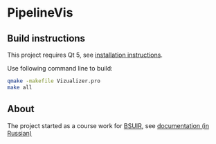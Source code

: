 # PipelineVis

## Build instructions

This project requires Qt 5, see [installation instructions](https://doc.qt.io/qt-5/gettingstarted.html).

Use following command line to build:

```bash
qmake -makefile Vizualizer.pro
make all
```

## About

The project started as a course work for [BSUIR](https://www.bsuir.by/en/), see [documentation (in Russian)](
https://docs.google.com/document/d/1J3s5sO--1Mehrq0VFcVOV7tbvOFqzUGC22MklGRELC8/edit?usp=sharing)
